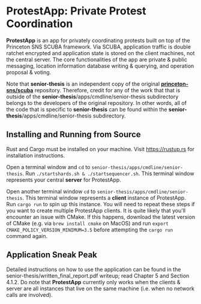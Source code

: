 # ProtestApp: Private Protest Coordination

**ProtestApp** is an app for privately coordinating protests built on top of the Princeton SNS SCUBA framework. 
Via SCUBA, application traffic is double ratchet encrypted and application state is stored on the client machines, not the central server. The core functionalities of the app are private & public messaging, location information database writing & querying, and operation proposal & voting.

Note that **senior-thesis** is an independent copy of the original [**princeton-sns/scuba**](https://github.com/princeton-sns/scuba) repository. Therefore, credit for any of the work that that is outside of the **senior-thesis**/apps/cmdline/senior-thesis subdirectory belongs to the developers of the original repository. In other words, all of the code that is specific to **senior-thesis** can be found within the **senior-thesis**/apps/cmdline/senior-thesis subdirectory.

## Installing and Running from Source

Rust and Cargo must be installed on your machine. Visit https://rustup.rs for installation instructions.

Open a terminal window and ``cd`` to ``senior-thesis/apps/cmdline/senior-thesis``. Run ``./startshards.sh & ./startsequencer.sh``. This terminal window represents your central **server** for ProtestApp.

Open another terminal window ``cd`` to ``senior-thesis/apps/cmdline/senior-thesis``. This terminal window represents a **client** instance of ProtestApp. Run ``cargo run`` to spin up this instance. You will need to repeat these steps if you want to create multiple ProtestApp clients. It is quite likely that you'll encounter an issue with CMake. If this happens, download the latest version of CMake (e.g. via ``brew install cmake`` on MacOS) and run ``export CMAKE_POLICY_VERSION_MINIMUM=3.5`` before attempting the ``cargo run`` command again.

## Application Sneak Peak

Detailed instructions on how to use the application can be found in the senior-thesis/written_final_report.pdf writeup; read Chapter 5 and Section 4.1.2. Do note that **ProtestApp** currently only works when the clients & server are all instances that live on the same machine (i.e. when no network calls are involved).
